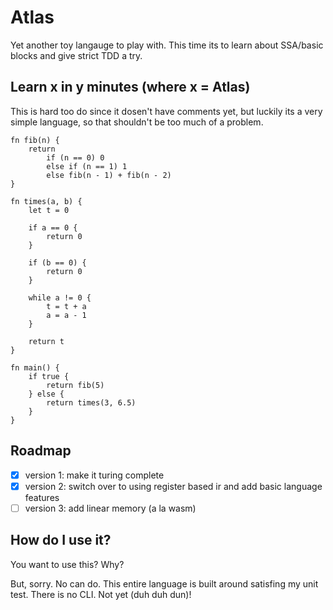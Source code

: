 # Atlas

Yet another toy langauge to play with. This time its to learn about SSA/basic
blocks and give strict TDD a try.

## Learn x in y minutes (where x = Atlas)

This is hard too do since it dosen't have comments yet, but luckily its a very
simple language, so that shouldn't be too much of a problem.

```
fn fib(n) {
    return
        if (n == 0) 0
        else if (n == 1) 1
        else fib(n - 1) + fib(n - 2)
}

fn times(a, b) {
    let t = 0

    if a == 0 {
        return 0
    }

    if (b == 0) {
        return 0
    }

    while a != 0 {
        t = t + a
        a = a - 1
    }

    return t
}

fn main() {
    if true {
        return fib(5)
    } else {
        return times(3, 6.5)
    }
}
```

## Roadmap

- [x] version 1: make it turing complete
- [x] version 2: switch over to using register based ir and add basic language
      features
- [ ] version 3: add linear memory (a la wasm)

## How do I use it?

You want to use this? Why?

But, sorry. No can do. This entire language is built around satisfing my unit
test. There is no CLI. Not yet (duh duh dun)!
